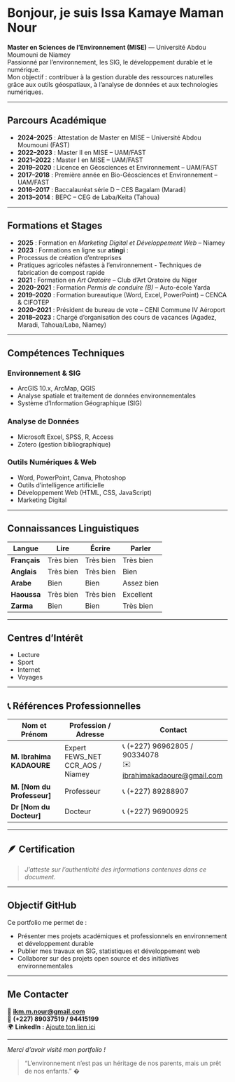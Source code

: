 #  Bonjour, je suis **Issa Kamaye Maman Nour**

 **Master en Sciences de l’Environnement (MISE)** — Université Abdou Moumouni de Niamey  
 Passionné par l’environnement, les SIG, le développement durable et le numérique.  
 Mon objectif : contribuer à la gestion durable des ressources naturelles grâce aux outils géospatiaux, à l’analyse de données et aux technologies numériques.

---

##  Parcours Académique

- **2024–2025** : Attestation de Master en MISE – Université Abdou Moumouni (FAST)
- **2022–2023** : Master II en MISE – UAM/FAST  
- **2021–2022** : Master I en MISE – UAM/FAST  
- **2019–2020** : Licence en Géosciences et Environnement – UAM/FAST  
- **2017–2018** : Première année en Bio-Géosciences et Environnement – UAM/FAST  
- **2016–2017** : Baccalauréat série D – CES Bagalam (Maradi)  
- **2013–2014** : BEPC – CEG de Laba/Keita (Tahoua)

---

##  Formations et Stages
- **2025** : Formation en *Marketing Digital et Développement Web* – Niamey  
- **2023** : Formations en ligne sur **atingi** :
 - Processus de création d’entreprises  
 - Pratiques agricoles néfastes à l’environnement   - Techniques de fabrication de compost rapide  
- **2021** : Formation en *Art Oratoire* – Club d’Art Oratoire du Niger  
- **2020–2021** : Formation *Permis de conduire (B)* – Auto-école Yarda  
- **2019–2020** : Formation bureautique (Word, Excel, PowerPoint) – CENCA & CIFOTEP  
- **2020–2021** : Président de bureau de vote – CENI Commune IV Aéroport  
- **2018–2023** : Chargé d’organisation des cours de vacances (Agadez, Maradi, Tahoua/Laba, Niamey)

---

##  Compétences Techniques

###  Environnement & SIG
- ArcGIS 10.x, ArcMap, QGIS  
- Analyse spatiale et traitement de données environnementales  
- Système d’Information Géographique (SIG)

###  Analyse de Données
- Microsoft Excel, SPSS, R, Access  
- Zotero (gestion bibliographique)

###  Outils Numériques & Web
- Word, PowerPoint, Canva, Photoshop  
- Outils d’intelligence artificielle  
- Développement Web (HTML, CSS, JavaScript)  
- Marketing Digital  

---

##  Connaissances Linguistiques

| Langue  | Lire | Écrire | Parler |
|----------|------|--------|--------|
| **Français** | Très bien | Très bien | Très bien |
| **Anglais**  | Très bien | Très bien | Bien |
| **Arabe**    | Bien | Bien | Assez bien |
| **Haoussa**  | Très bien | Très bien | Excellent |
| **Zarma**    | Bien | Bien | Très bien |

---

##  Centres d’Intérêt

- Lecture   
- Sport   
- Internet   
- Voyages   

---

## 📞 Références Professionnelles

| Nom et Prénom | Profession / Adresse | Contact |
|----------------|----------------------|----------|
| **M. Ibrahima KADAOURE** | Expert FEWS_NET CCR_AOS / Niamey | 📞 (+227) 96962805 / 90334078 <br> ✉️ ibrahimakadaoure@gmail.com |
| **M. [Nom du Professeur]** | Professeur | 📞 (+227) 89288907 |
| **Dr [Nom du Docteur]** | Docteur | 📞 (+227) 96900925 |

---

## 🪶 Certification

> *J’atteste sur l’authenticité des informations contenues dans ce document.*

---

##  Objectif GitHub

Ce portfolio me permet de :
- Présenter mes projets académiques et professionnels en environnement et développement durable  
- Publier mes travaux en SIG, statistiques et développement web  
- Collaborer sur des projets open source et des initiatives environnementales  

---

##  Me Contacter

📧 **ikm.m.nour@gmail.com**  
📱 **(+227) 89037519 / 94415199**  
🌍 **LinkedIn :** [Ajoute ton lien ici](#)

---

 *Merci d’avoir visité mon portfolio !*  
> “L’environnement n’est pas un héritage de nos parents, mais un prêt de nos enfants.” �
